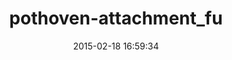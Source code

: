 ---
layout: post
title:  "pothoven-attachment_fu"
repo:   "pothoven/attachment_fu"
date:   2015-02-18 16:59:34
gemurl: http://github.com/pothoven/attachment_fu
---